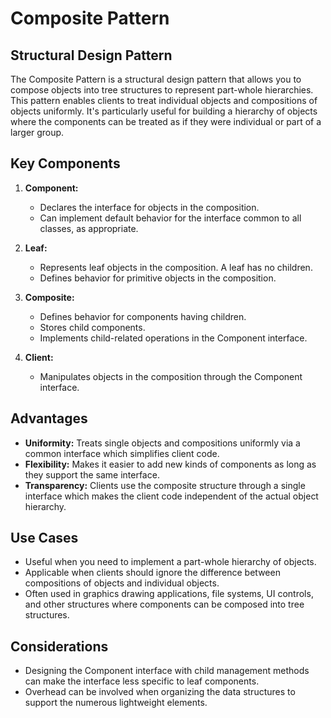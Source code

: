 # Composite Pattern

## Structural Design Pattern

The Composite Pattern is a structural design pattern that allows you to compose objects into tree structures to
represent part-whole hierarchies. This pattern enables clients to treat individual objects and compositions of objects
uniformly. It's particularly useful for building a hierarchy of objects where the components can be treated as if they
were individual or part of a larger group.

## Key Components

1. **Component:**
    - Declares the interface for objects in the composition.
    - Can implement default behavior for the interface common to all classes, as appropriate.

2. **Leaf:**
    - Represents leaf objects in the composition. A leaf has no children.
    - Defines behavior for primitive objects in the composition.

3. **Composite:**
    - Defines behavior for components having children.
    - Stores child components.
    - Implements child-related operations in the Component interface.

4. **Client:**
    - Manipulates objects in the composition through the Component interface.

## Advantages

- **Uniformity:** Treats single objects and compositions uniformly via a common interface which simplifies client code.
- **Flexibility:** Makes it easier to add new kinds of components as long as they support the same interface.
- **Transparency:** Clients use the composite structure through a single interface which makes the client code
  independent of the actual object hierarchy.

## Use Cases

- Useful when you need to implement a part-whole hierarchy of objects.
- Applicable when clients should ignore the difference between compositions of objects and individual objects.
- Often used in graphics drawing applications, file systems, UI controls, and other structures where components can be
  composed into tree structures.

## Considerations

- Designing the Component interface with child management methods can make the interface less specific to leaf
  components.
- Overhead can be involved when organizing the data structures to support the numerous lightweight elements.
